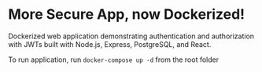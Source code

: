 # More Secure App, now Dockerized! 
Dockerized web application demonstrating authentication and authorization with JWTs built with Node.js, Express, PostgreSQL, and React.

To run application, run `docker-compose up -d` from the root folder
